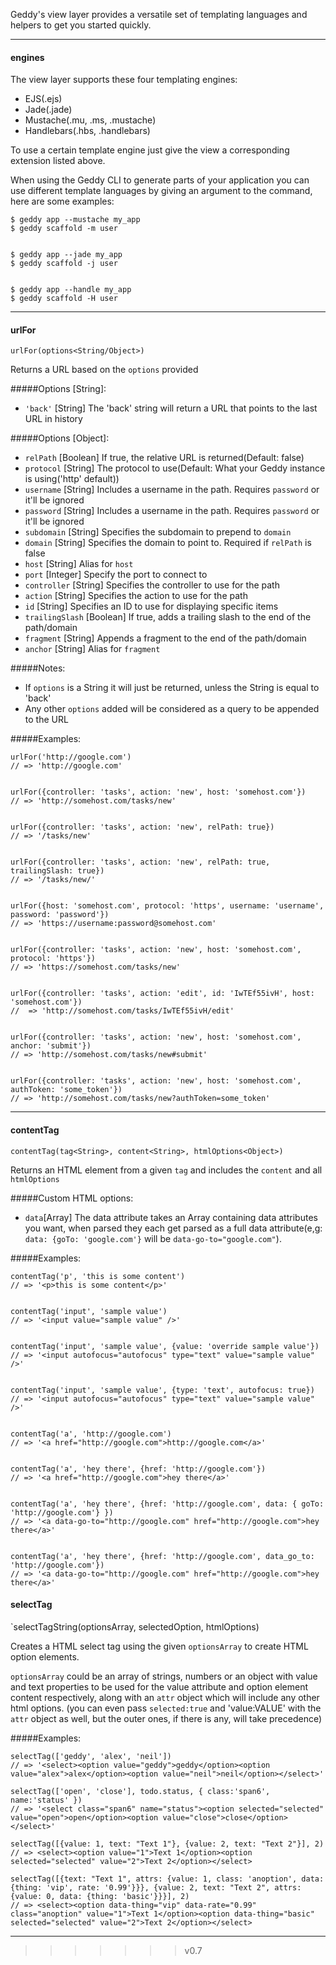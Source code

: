 Geddy's view layer provides a versatile set of templating languages and helpers to get you started quickly.

* * *

#### engines
The view layer supports these four templating engines:

+ EJS(.ejs)
+ Jade(.jade)
+ Mustache(.mu, .ms, .mustache)
+ Handlebars(.hbs, .handlebars)

To use a certain template engine just give the view a corresponding extension listed above.

When using the Geddy CLI to generate parts of your application you can use different template languages by giving an argument to the command, here are some examples:

```
$ geddy app --mustache my_app
$ geddy scaffold -m user


$ geddy app --jade my_app
$ geddy scaffold -j user


$ geddy app --handle my_app
$ geddy scaffold -H user
```

* * *

#### urlFor
`urlFor(options<String/Object>)`

Returns a URL based on the `options` provided

#####Options [String]:
- `'back'` [String] The 'back' string will return a URL that points to the last URL in history

#####Options [Object]:
- `relPath` [Boolean] If true, the relative URL is returned(Default: false)
- `protocol` [String] The protocol to use(Default: What your Geddy instance is using('http' default))
- `username` [String] Includes a username in the path. Requires `password` or it'll be ignored
- `password` [String] Includes a username in the path. Requires `password` or it'll be ignored
- `subdomain` [String] Specifies the subdomain to prepend to `domain`
- `domain` [String] Specifies the domain to point to. Required if `relPath` is false
- `host` [String] Alias for `host`
- `port` [Integer] Specify the port to connect to
- `controller` [String] Specifies the controller to use for the path
- `action` [String] Specifies the action to use for the path
- `id` [String] Specifies an ID to use for displaying specific items
- `trailingSlash` [Boolean] If true, adds a trailing slash to the end of the path/domain
- `fragment` [String] Appends a fragment to the end of the path/domain
- `anchor` [String] Alias for `fragment`

#####Notes:
- If `options` is a String it will just be returned, unless the String is equal to 'back'
- Any other `options` added will be considered as a query to be appended to the URL

#####Examples:
```
urlFor('http://google.com')
// => 'http://google.com'


urlFor({controller: 'tasks', action: 'new', host: 'somehost.com'})
// => 'http://somehost.com/tasks/new'


urlFor({controller: 'tasks', action: 'new', relPath: true})
// => '/tasks/new'


urlFor({controller: 'tasks', action: 'new', relPath: true, trailingSlash: true})
// => '/tasks/new/'


urlFor({host: 'somehost.com', protocol: 'https', username: 'username', password: 'password'})
// => 'https://username:password@somehost.com'


urlFor({controller: 'tasks', action: 'new', host: 'somehost.com', protocol: 'https'})
// => 'https://somehost.com/tasks/new'


urlFor({controller: 'tasks', action: 'edit', id: 'IwTEf55ivH', host: 'somehost.com'})
//  => 'http://somehost.com/tasks/IwTEf55ivH/edit'


urlFor({controller: 'tasks', action: 'new', host: 'somehost.com', anchor: 'submit'})
// => 'http://somehost.com/tasks/new#submit'


urlFor({controller: 'tasks', action: 'new', host: 'somehost.com', authToken: 'some_token'})
// => 'http://somehost.com/tasks/new?authToken=some_token'
```

* * *

#### contentTag
`contentTag(tag<String>, content<String>, htmlOptions<Object>)`

Returns an HTML element from a given `tag` and includes the `content` and all `htmlOptions`

#####Custom HTML options:
- `data`[Array] The data attribute takes an Array containing data attributes you want, when parsed they each get parsed as a full data attribute(e,g: `data: {goTo: 'google.com'}` will be `data-go-to="google.com"`).

#####Examples:
```
contentTag('p', 'this is some content')
// => '<p>this is some content</p>'


contentTag('input', 'sample value')
// => '<input value="sample value" />'


contentTag('input', 'sample value', {value: 'override sample value'})
// => '<input autofocus="autofocus" type="text" value="sample value" />'


contentTag('input', 'sample value', {type: 'text', autofocus: true})
// => '<input autofocus="autofocus" type="text" value="sample value" />'


contentTag('a', 'http://google.com')
// => '<a href="http://google.com">http://google.com</a>'


contentTag('a', 'hey there', {href: 'http://google.com'})
// => '<a href="http://google.com">hey there</a>'


contentTag('a', 'hey there', {href: 'http://google.com', data: { goTo: 'http://google.com'} })
// => '<a data-go-to="http://google.com" href="http://google.com">hey there</a>'


contentTag('a', 'hey there', {href: 'http://google.com', data_go_to: 'http://google.com'})
// => '<a data-go-to="http://google.com" href="http://google.com">hey there</a>'

```

#### selectTag
`selectTagString(optionsArray<Array>, selectedOption, htmlOptions<Object>)

Creates a HTML select tag using the given `optionsArray` to create HTML option elements. 

`optionsArray` could be an array of strings, numbers or an object with value and text properties to be used for the value attribute and option element content respectively,
along with an `attr` object which will include any other html options. (you can even pass `selected:true` and 'value:VALUE' with the `attr` object as well, but the outer ones, if there is any, will take precedence)

#####Examples:
```
selectTag(['geddy', 'alex', 'neil'])
// => '<select><option value="geddy">geddy</option><option value="alex">alex</option><option value="neil">neil</option></select>'

selectTag(['open', 'close'], todo.status, { class:'span6', name:'status' })
// => '<select class="span6" name="status"><option selected="selected" value="open">open</option><option value="close">close</option></select>'

selectTag([{value: 1, text: "Text 1"}, {value: 2, text: "Text 2"}], 2)
// => <select><option value="1">Text 1</option><option selected="selected" value="2">Text 2</option></select>

selectTag([{text: "Text 1", attrs: {value: 1, class: 'anoption', data: {thing: 'vip', rate: '0.99'}}}, {value: 2, text: "Text 2", attrs: {value: 0, data: {thing: 'basic'}}}], 2)
// => <select><option data-thing="vip" data-rate="0.99" class="anoption" value="1">Text 1</option><option data-thing="basic" selected="selected" value="2">Text 2</option></select>

```

* * *

>>>>>>> v0.7
